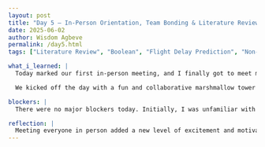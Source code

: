 ```yaml
---
layout: post
title: "Day 5 – In-Person Orientation, Team Bonding & Literature Review"
date: 2025-06-02
author: Wisdom Agbeve
permalink: /day5.html
tags: ["Literature Review", "Boolean", "Flight Delay Prediction", "Non-deterministic", "Dependent Variable", "Independent Variable"]

what_i_learned: |
  Today marked our first in-person meeting, and I finally got to meet my Faculty Mentor, Dr. Kofi Nyarko, my Graduate Mentor, Abiola Olayinka Ajala, and the rest of the intern cohort. The in-person orientation was insightful — we were introduced to the goals of the CEAMLS Summer Research Program and learned how to position ourselves for success throughout the experience.

  We kicked off the day with a fun and collaborative marshmallow tower challenge, which helped build team chemistry. Afterward, we met with Abiola to officially start our research project. Abiola talked about the project overview, expectations and deliverables. We briefly looked at the literature review phase, where I was assigned to gather articles related to: "Flight Delay Prediction," "Weather-Related Flight Delays," "Explainable AI in Aviation," OR "Explainable AI for Flight Prediction." I also got hands-on experience refining my search using Boolean logic on my university’s research portal.

blockers: |
  There were no major blockers today. Initially, I was unfamiliar with the term “non-deterministic research,” but I was able to understand it better after the morning orientation. I knew about Boolean logics but this was my first time trying it out for a research paper.

reflection: |
  Meeting everyone in person added a new level of excitement and motivation. I felt energized by the team bonding activities and now have a clearer sense of direction for our research. I also practiced using Boolean operators effectively while conducting my literature review, which boosted both the speed and relevance of my search results.
---
```

